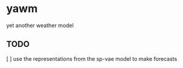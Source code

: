 # yawm
yet another weather model

## TODO
[ ] use the representations from the sp-vae model to make forecasts
